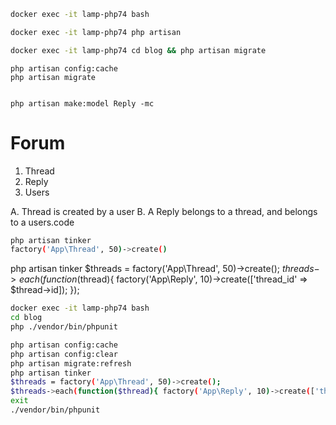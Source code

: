 

```bash
docker exec -it lamp-php74 bash
```



```bash
docker exec -it lamp-php74 php artisan 
```


```bash
docker exec -it lamp-php74 cd blog && php artisan migrate
```

```
php artisan config:cache
php artisan migrate


php artisan make:model Reply -mc

```


# Forum 
1. Thread
2. Reply
3. Users



A. Thread is created by a user
B. A Reply belongs to a thread, and belongs to a users.code 

```bash
php artisan tinker
factory('App\Thread', 50)->create()
```



php artisan tinker
$threads = factory('App\Thread', 50)->create();
$threads->each(function($thread){ factory('App\Reply', 10)->create(['thread_id' => $thread->id]); });

 
 ```bash
 docker exec -it lamp-php74 bash
 cd blog
 php ./vendor/bin/phpunit
 ```



 ```bash
php artisan config:cache
php artisan config:clear
php artisan migrate:refresh
php artisan tinker
$threads = factory('App\Thread', 50)->create();
$threads->each(function($thread){ factory('App\Reply', 10)->create(['thread_id' => $thread->id]); });
exit
./vendor/bin/phpunit
 ```
